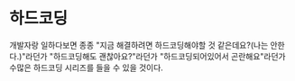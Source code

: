 # 하드코딩
개발자랑 일하다보면 종종 "지금 해결하려면 하드코딩해야할 것 같은데요?(나는 안한다.)"라던가 "하드코딩해도 괜찮아요?"라던가 "하드코딩되어있어서 곤란해요"라던가 수많은 하드코딩 시리즈를 들을 수 있을 것이다.
